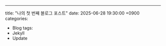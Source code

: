 ---
title: "나의 첫 번째 블로그 포스트"
date: 2025-06-28 19:30:00 +0900
categories:
  - Blog
tags:
  - Jekyll
  - Update